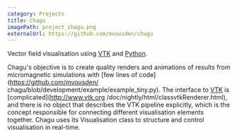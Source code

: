 ```yaml
---
category: Projects
title: Chagu
imagePath: project_chagu.png
externalUrl: https://github.com/mvousden/chagu
---
```


Vector field visualisation using [VTK](http://www.vtk.org/) and
[Python](https://www.python.org/).

Chagu's objective is to create quality renders and animations of results from
micromagnetic simulations with [few lines of code](https://github.com/mvousden/
chagu/blob/development/example/example_tiny.py).
The interface to [VTK](http://www.vtk.org/) is [complicated](http://www.vtk.org
/doc/nightly/html/classvtkRenderer.html), and there is no object that describes
the VTK pipeline explicitly, which is the concept responsible for connecting
different visualisation elements together.
Chagu uses its Visualisation class to structure and control visualisation in
real-time.